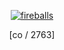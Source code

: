 <p align="center">

  <p align="center">
       <a href="http://rentry.co/2763">
         <img alt="fireballs" src="https://files.catbox.moe/izp80e.png"/></a> 
<p align="center">
[co / 2763]

